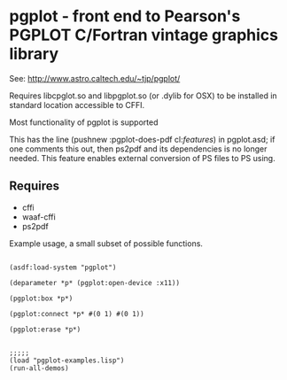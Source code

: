 # pgplot - front end to Pearson's PGPLOT C/Fortran vintage graphics library

See: http://www.astro.caltech.edu/~tjp/pgplot/

Requires libcpglot.so and libpgplot.so (or .dylib for OSX) to be installed
in standard location accessible to CFFI.

Most functionality of pgplot is supported

This has the line (pushnew :pgplot-does-pdf cl:*features*) in pgplot.asd; if one comments this out, then ps2pdf and its dependencies is no longer needed.  This feature enables external conversion of PS files to PS using.


## Requires

* cffi
* waaf-cffi
* ps2pdf


Example usage, a small subset of possible functions.

````

(asdf:load-system "pgplot")

(deparameter *p* (pgplot:open-device :x11))

(pgplot:box *p*)

(pgplot:connect *p* #(0 1) #(0 1))

(pgplot:erase *p*)


;;;;;
(load "pgplot-examples.lisp")
(run-all-demos)



````
